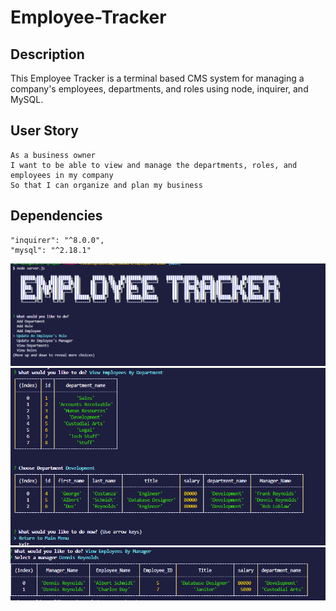 # Employee-Tracker

## Description 
This Employee Tracker is a terminal based CMS system for managing a company's employees, departments, and roles using node, inquirer, and MySQL.

## User Story 
```
As a business owner
I want to be able to view and manage the departments, roles, and employees in my company
So that I can organize and plan my business
```
## Dependencies
    "inquirer": "^8.0.0",
    "mysql": "^2.18.1"

![Start Screen](./Images/Ascii.PNG?raw=true "Employee Tracker")
![Department](.\Images\Department.PNG?raw=true "View Employees by Department")
![Manager](.\Images\Manager.PNG?raw=true "View Employees By Manager")
